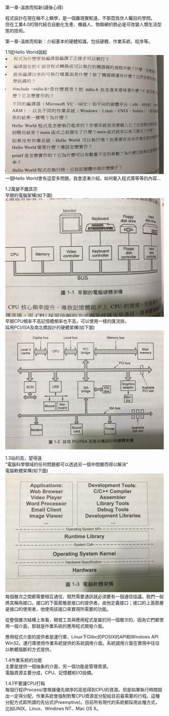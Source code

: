 第一章-溫故而知新(讀後心得)

程式設計在現在稱不上顯學，是一個離現實較遠，不那麼爲世人矚目的學問。<BR>
但在工業4.0的現代結合自動化生產、機器人、物聯網的勢必是可改變人類生活型態的技術。<BR>

第一章-溫故而知新：介紹基本的硬體知識，包括硬體、作業系統、程序等。

1.1從Hello World說起<BR>
<img src="https://github.com/kyledai/An-Programmer-Prepares/blob/master/Chapter1_Image/questionabouthelloworld.jpg" width="640"/><BR>
一個Hello World會有這麼多問題，我會逐漸介紹，如何載入程式庫等等的內容...<BR>

1.2萬變不離其宗<BR>
早期的電腦架構(如下圖)<BR>
<img src="https://github.com/kyledai/An-Programmer-Prepares/blob/master/Chapter1_Image/1_1computerarchitecture.jpg" width="640"/><BR>
早期CPU頻率不高記憶體頻率也不高，可以使用一樣的匯流排。<BR>
採用PCI/ISA及南北橋設計的硬體架構(如下圖)<BR>
<img src="https://github.com/kyledai/An-Programmer-Prepares/blob/master/Chapter1_Image/1_2computerarchitecture.jpg" width="640"/><BR>

1.3站的高，望得遠<BR>
"電腦科學領域的任何問題都可以透過另一個中間層而得以解決"<BR>
電腦軟體架構(如下圖)<BR>
<img src="https://github.com/kyledai/An-Programmer-Prepares/blob/master/Chapter1_Image/1_3computerswarchitecture.jpg" width="640"/><BR>
每個層次之間都需要相互通信，既然需要通訊就必須要有一個通信協議。我們一般將其稱為接口。接口的下面那層是接口的提供者，由他定義接口；接口的上面那層是接口的使用者，他使用該接口來實現所需要的功能。<BR>

從整個層次結構上來看，開發工具與應用程式是屬於同一個層次的，因為它們都使用一個介面，那就是作業系統的應用程式開發介面。<BR>

應用程式介面的提供者是運行庫，Linux下Glibc的POSIX的API和Windows API Win32。運行庫使用作業系統提供的系統調用介面。系統調用介面在實現中往往以軟體插斷的方式提供。<BR>

1.4作業系統的功能<BR>
主要是提供一個抽象的介面，另一個功能是管理資源。<BR>
電腦資源主要分成，CPU、記憶體和I/O設備。<BR>

1.4.1不要讓CPU打盹<BR>
每個行程(Process)會根據優先順序的高低得到CPU的資源。但是如果執行時間超出一定得分配，作業系統會強制剝奪CPU資源並分配給目前最需要的行程。這種分配方式即所謂的先佔式(Preemptive)。目前所有現代的系統都採用此種方式，比如UNIX、Linux、Windows NT、Mac OS X。<BR>
